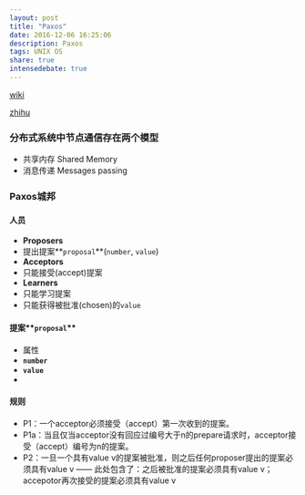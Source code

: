 ```yaml
---
layout: post
title: "Paxos"
date: 2016-12-06 16:25:06
description: Paxos
tags: UNIX OS
share: true
intensedebate: true
---
```



[wiki][1]

[zhihu][2]

### 分布式系统中节点通信存在两个模型

- 共享内存 Shared Memory
- 消息传递 Messages passing

### Paxos城邦
#### 人员
- **Proposers**
 - 提出提案**`proposal`**(`number`, `value`)
- **Acceptors**
 - 只能接受(accept)提案
- **Learners**
 - 只能学习提案
 - 只能获得被批准(chosen)的`value`

#### 提案**`proposal`**
- 属性
 - **`number`**
 - **`value`**
-

#### 规则
- P1：一个acceptor必须接受（accept）第一次收到的提案。
 - P1a：当且仅当acceptor没有回应过编号大于n的prepare请求时，acceptor接受（accept）编号为n的提案。
- P2：一旦一个具有value v的提案被批准，则之后任何proposer提出的提案必须具有value v —— 此处包含了：之后被批准的提案必须具有value v；accepotor再次接受的提案必须具有value v





[1]:https://zh.wikipedia.org/wiki/Paxos%E7%AE%97%E6%B3%95
[2]:https://www.zhihu.com/question/19787937
